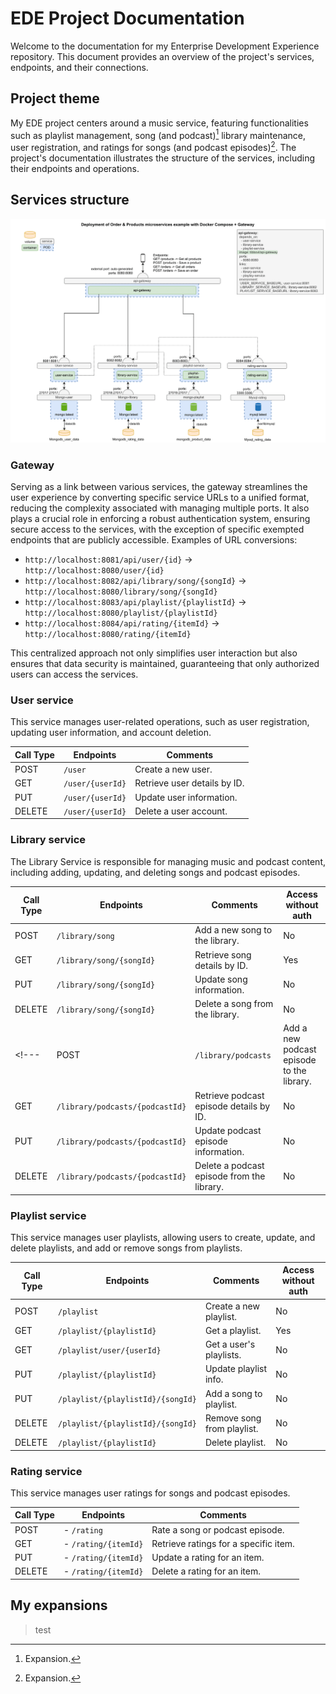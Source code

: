 # EDE Project Documentation

Welcome to the documentation for my Enterprise Development Experience repository. This document provides an overview of the project's services, endpoints, and their connections.

## Project theme

My EDE project centers around a music service, featuring functionalities such as playlist management, song (and podcast)[^1] library maintenance, user registration, and ratings for songs (and podcast episodes)[^1]. The project's documentation illustrates the structure of the services, including their endpoints and operations.

[^1]: Expansion.
## Services structure

![Project diagram](projectDiagram.png)

### Gateway

Serving as a link between various services, the gateway streamlines the user experience by converting specific service URLs to a unified format, reducing the complexity associated with managing multiple ports. It also plays a crucial role in enforcing a robust authentication system, ensuring secure access to the services, with the exception of specific exempted endpoints that are publicly accessible. 
Examples of URL conversions:

- `http://localhost:8081/api/user/{id}` -> `http://localhost:8080/user/{id}`
- `http://localhost:8082/api/library/song/{songId}` -> `http://localhost:8080/library/song/{songId}`
- `http://localhost:8083/api/playlist/{playlistId}` -> `http://localhost:8080/playlist/{playlistId}`
- `http://localhost:8084/api/rating/{itemId}` -> `http://localhost:8080/rating/{itemId}`

This centralized approach not only simplifies user interaction but also ensures that data security is maintained, guaranteeing that only authorized users can access the services.

### User service

This service manages user-related operations, such as user registration, updating user information, and account deletion.

| Call Type | Endpoints        | Comments                     |
| --------- | ---------------- | ---------------------------- |
| POST      | `/user`          | Create a new user.           |
| GET       | `/user/{userId}` | Retrieve user details by ID. |
| PUT       | `/user/{userId}` | Update user information.     |
| DELETE    | `/user/{userId}` | Delete a user account.       |

### Library service

The Library Service is responsible for managing music and podcast content, including adding, updating, and deleting songs and podcast episodes.

| Call Type | Endpoints                       | Comments                                   | Access without auth |
| --------- | ------------------------------- | ------------------------------------------ | ------------------- |
| POST      | `/library/song`                 | Add a new song to the library.             | No |
| GET       | `/library/song/{songId}`        | Retrieve song details by ID.               | Yes |
| PUT       | `/library/song/{songId}`        | Update song information.                   | No |
| DELETE    | `/library/song/{songId}`        | Delete a song from the library.            | No |
<!---| POST      | `/library/podcasts`             | Add a new podcast episode to the library.  | No |
| GET       | `/library/podcasts/{podcastId}` | Retrieve podcast episode details by ID.    | No |
| PUT       | `/library/podcasts/{podcastId}` | Update podcast episode information.        | No |
| DELETE    | `/library/podcasts/{podcastId}` | Delete a podcast episode from the library. | No |-->

### Playlist service

This service manages user playlists, allowing users to create, update, and delete playlists, and add or remove songs from playlists.

| Call Type | Endpoints                         | Comments                   | Access without auth |
| --------- | --------------------------------- | -------------------------- | ------------------- |
| POST      | `/playlist`                       | Create a new playlist.     | No |
| GET       | `/playlist/{playlistId}`          | Get a playlist.            | Yes |
| GET       | `/playlist/user/{userId}`         | Get a user's playlists.    | No |
| PUT       | `/playlist/{playlistId}`          | Update playlist info.      | No |
| PUT       | `/playlist/{playlistId}/{songId}` | Add a song to playlist.    | No |
| DELETE    | `/playlist/{playlistId}/{songId}` | Remove song from playlist. | No |
| DELETE    | `/playlist/{playlistId}`          | Delete playlist.           | No |

### Rating service

This service manages user ratings for songs and podcast episodes.

| Call Type | Endpoints          | Comments                              |
| --------- | ------------------ | ------------------------------------- |
| POST      | - `/rating`        | Rate a song or podcast episode.       |
| GET       | - `/rating/{itemId}` | Retrieve ratings for a specific item. |
| PUT       | - `/rating/{itemId}` | Update a rating for an item.          |
| DELETE    | - `/rating/{itemId}` | Delete a rating for an item.          |

## My expansions
> test
